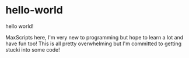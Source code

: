 # hello-world
hello world!

MaxScripts here, I'm very new to programming but hope to learn a lot and have fun too!
This is all pretty overwhelming but I'm committed to getting stucki into some code!
